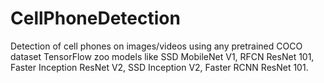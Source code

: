 # CellPhoneDetection
Detection of cell phones on images/videos using any pretrained COCO dataset TensorFlow zoo models like SSD MobileNet V1, RFCN ResNet 101, Faster Inception ResNet V2, SSD Inception V2, Faster RCNN ResNet 101.

